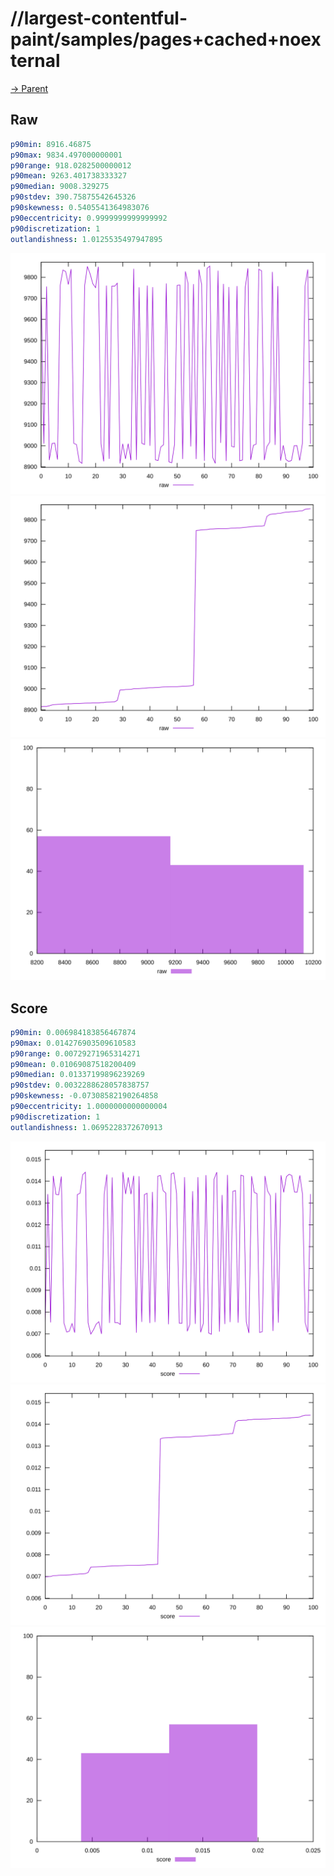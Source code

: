 
# //largest-contentful-paint/samples/pages+cached+noexternal

[→ Parent](../..)


## Raw


```yaml
p90min: 8916.46875
p90max: 9834.497000000001
p90range: 918.0282500000012
p90mean: 9263.401738333327
p90median: 9008.329275
p90stdev: 390.75875542645326
p90skewness: 0.5405541364983076
p90eccentricity: 0.9999999999999992
p90discretization: 1
outlandishness: 1.0125535497947895

```

![PLOT: raw-values](./raw/values.svg)![PLOT: raw-sorted](./raw/sorted.svg)![PLOT: raw-histogram](./raw/histogram.svg)
## Score


```yaml
p90min: 0.006984183856467874
p90max: 0.014276903509610583
p90range: 0.00729271965314271
p90mean: 0.01069087518200409
p90median: 0.01337199896239269
p90stdev: 0.0032288628057838757
p90skewness: -0.07308582190264858
p90eccentricity: 1.0000000000000004
p90discretization: 1
outlandishness: 1.0695228372670913

```

![PLOT: score-values](./score/values.svg)![PLOT: score-sorted](./score/sorted.svg)![PLOT: score-histogram](./score/histogram.svg)
